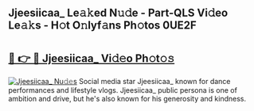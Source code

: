 ## Jjeesiicaa_ Le𝚊𝚔ed N𝚞𝚍e - Part-QLS Vi𝚍eo Le𝚊𝚔s - H𝚘t O𝚗lyf𝚊ns Ph𝚘tos 0UE2F

# <h2><a href="http://hf30o0.feru.top/?c=Jjeesiicaa_">🔗 👉 🔴 Jjeesiicaa_ Vi𝚍𝚎o Ph𝚘t𝚘𝚜</a></h2>

[![Jjeesiicaa_ Nu𝚍𝚎s](https://i.imgur.com/0TWrTi3.gif)](http://hf30o0.feru.top/?c=Jjeesiicaa_)
Social media star Jjeesiicaa_ known for dance performances and lifestyle vlogs. Jjeesiicaa_ public persona is one of ambition and drive, but he's also known for his generosity and kindness. 
